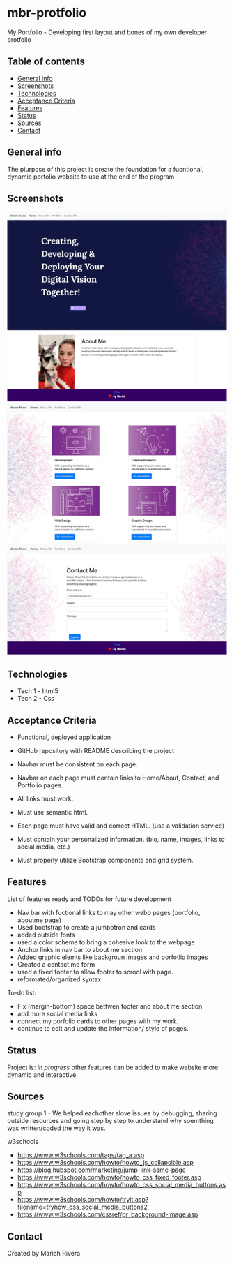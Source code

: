 # mbr-protfolio

My Portfolio - Developing first layout and bones of my own developer protfoilo

## Table of contents

- [General info](#general-info)
- [Screenshots](#screenshots)
- [Technologies](#technologies)
- [Acceptance Criteria](#acceptance-criteria)
- [Features](#features)
- [Status](#status)
- [Sources](#sources)
- [Contact](#contact)

## General info

The piurpose of this project is create the foundation for a fucntional, dynamic porfolio website to use at the end of the program.

## Screenshots

![Screen Shot 1](assets/images/screenshot1.png)
![Screen Shot 2](assets/images/screenshot2.png)
![Screen Shot 3](assets/images/screenshot3.png)

## Technologies

- Tech 1 - html5
- Tech 2 - Css

## Acceptance Criteria

- Functional, deployed application

- GitHub repository with README describing the project

- Navbar must be consistent on each page.

- Navbar on each page must contain links to Home/About, Contact, and Portfolio pages.

- All links must work.

- Must use semantic html.

- Each page must have valid and correct HTML. (use a validation service)

- Must contain your personalized information. (bio, name, images, links to social media, etc.)

- Must properly utilize Bootstrap components and grid system.

## Features

List of features ready and TODOs for future development

- Nav bar with fuctional links to may other webb pages (portfolio, aboutme page)
- Used bootstrap to create a jumbotron and cards
- added outside fonts
- used a color scheme to bring a cohesive look to the webpage
- Anchor links in nav bar to about me section
- Added graphic elemts like backgroun images and porfotlio images
- Created a contact me form
- used a fixed footer to allow footer to scrool with page.
- reformated/organized syntax

To-do list:

- Fix (margin-bottom) space bettwen footer and about me section
- add more social media links
- connect my porfolio cards to other pages with my work.
- continue to edit and update the information/ style of pages.

## Status

Project is: _in progress_ other features can be added to make website more dynamic and interactive

## Sources

study group 1 - We helped eachother slove issues by debugging, sharing outside resources and going step by step to understand why soemthing was written/coded the way it was.

w3schools

- https://www.w3schools.com/tags/tag_a.asp
- https://www.w3schools.com/howto/howto_js_collapsible.asp
- https://blog.hubspot.com/marketing/jump-link-same-page
- https://www.w3schools.com/howto/howto_css_fixed_footer.asp
- https://www.w3schools.com/howto/howto_css_social_media_buttons.asp
- https://www.w3schools.com/howto/tryit.asp?filename=tryhow_css_social_media_buttons2
- https://www.w3schools.com/cssref/pr_background-image.asp

## Contact

Created by Mariah Rivera
